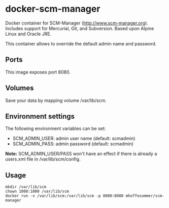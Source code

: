 # docker-scm-manager
Docker container for SCM-Manager (http://www.scm-manager.org). Includes support
for Mercurial, Git, and Subversion. Based upon Alpine Linux and Oracle JRE.

This container allows to override the default admin name and password.

## Ports
This image exposes port 8080.

## Volumes
Save your data by mapping volume /var/lib/scm.

## Environment settings
The following environment variables can be set:
- SCM_ADMIN_USER: admin user name (default: scmadmin)
- SCM_ADMIN_PASS: admin password (default: scmadmin)

**Note:** SCM_ADMIN_USER/PASS won't have an effect if there is already a users.xml file 
in /var/lib/scm/config.

## Usage

```
mkdir /var/lib/scm
chown 1000:1000 /var/lib/scm
docker run -v /var/lib/scm:/var/lib/scm -p 8080:8080 mhoffesommer/scm-manager
```
